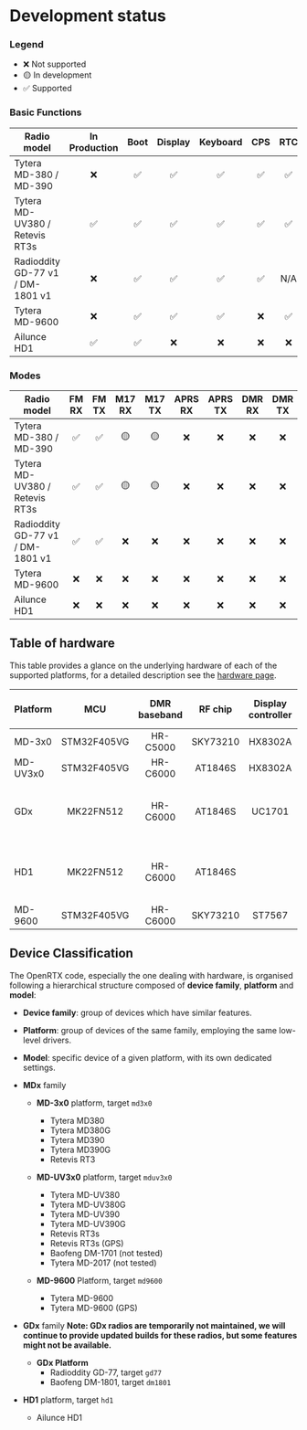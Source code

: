 # Development status

### Legend
- ❌ Not supported
- 🟡 In development
- ✅ Supported

### Basic Functions

| Radio model                      | In Production | Boot  | Display | Keyboard | CPS   | RTC   | Persistence | GPS   |
| ---                              | :---:         | :---: | :---:   | :---:    | :---: | :---: | :---:       | :---: |
| Tytera MD-380 / MD-390           | ❌            | ✅    | ✅      | ✅       | ✅    | ✅    | ✅          | ✅    |
| Tytera MD-UV380 / Retevis RT3s   | ✅            | ✅    | ✅      | ✅       | ✅    | ✅    | ✅          | ✅    |
| Radioddity GD-77 v1 / DM-1801 v1 | ❌            | ✅    | ✅      | ✅       | ✅    | N/A   | 🟡          | N/A   |
| Tytera MD-9600                   | ❌            | ✅    | ✅      | ✅       | ❌    | ✅    | ❌          | ❌    |
| Ailunce HD1                      | ✅            | ✅    | ❌      | ❌       | ❌    | ❌    | ❌          | ❌    |

### Modes

| Radio model                      | FM RX | FM TX | M17 RX | M17 TX | APRS RX | APRS TX | DMR RX | DMR TX | DMR SMS |
| ---                              | :---: | :---: | :---:  | :---:  | :---:   | :---:   | :---:  | :---:  | :---:   |
| Tytera MD-380 / MD-390           | ✅    | ✅    | 🟡     | 🟡     | ❌      | ❌      | ❌     | ❌     | ❌      |
| Tytera MD-UV380 / Retevis RT3s   | ✅    | ✅    | 🟡     | 🟡     | ❌      | ❌      | ❌     | ❌     | ❌      |
| Radioddity GD-77 v1 / DM-1801 v1 | ✅    | ✅    | ❌     | ❌     | ❌      | ❌      | ❌     | ❌     | ❌      |
| Tytera MD-9600                   | ❌    | ❌    | ❌     | ❌     | ❌      | ❌      | ❌     | ❌     | ❌      |
| Ailunce HD1                      | ❌    | ❌    | ❌     | ❌     | ❌      | ❌      | ❌     | ❌     | ❌      |

## Table of hardware

This table provides a glance on the underlying hardware of each of the supported platforms, for a detailed description see the [hardware page](hardware.md).

| Platform |     MCU     | DMR baseband |  RF chip | Display controller |             Non volatile memory             |   GPS     |
|----------|:-----------:|:------------:|:--------:|:------------------:|:-------------------------------------------:|:---------:|
| MD-3x0   | STM32F405VG |   HR-C5000   | SKY73210 |       HX8302A      |              25Q128FV SPI flash             | JS-M710   |
| MD-UV3x0 | STM32F405VG |   HR-C6000   |  AT1846S |       HX8302A      |              25Q128FV SPI flash             | JS-H210   |
| GDx      |  MK22FN512  |   HR-C6000   |  AT1846S |       UC1701       | 25Q80BV  SPI flash +<br>AT24C512 I2C EEPROM |    -      |
| HD1      |  MK22FN512  |   HR-C6000   |  AT1846S |                    | 25Q80BV  SPI flash +<br>AT24C512 I2C EEPROM | ST-26-U7L |
| MD-9600  | STM32F405VG |   HR-C6000   | SKY73210 |       ST7567       |              25Q128FV SPI flash             | JS-M710   |

## Device Classification

The OpenRTX code, especially the one dealing with hardware, is organised following a hierarchical structure composed of **device family**, **platform** and **model**:
* **Device family**: group of devices which have similar features.
* **Platform**: group of devices of the same family, employing the same low-level drivers.
* **Model**: specific device of a given platform, with its own dedicated settings.

* **MDx** family
    * **MD-3x0** platform, target `md3x0`
        * Tytera MD380
        * Tytera MD380G
        * Tytera MD390
        * Tytera MD390G
        * Retevis RT3

    * **MD-UV3x0** platform, target `mduv3x0`
        * Tytera MD-UV380
        * Tytera MD-UV380G
        * Tytera MD-UV390
        * Tytera MD-UV390G
        * Retevis RT3s
        * Retevis RT3s (GPS)
        * Baofeng DM-1701 (not tested)
        * Tytera MD-2017 (not tested)

    * **MD-9600** Platform, target `md9600`
        * Tytera MD-9600
        * Tytera MD-9600 (GPS)

* **GDx** family **Note: GDx radios are temporarily not maintained, we will continue to provide updated builds for these radios, but some features might not be available.**
    * **GDx Platform**
        * Radioddity GD-77, target `gd77`
        * Baofeng DM-1801, target `dm1801`

* **HD1** platform, target `hd1`
   * Ailunce HD1
